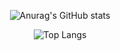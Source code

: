 <div align="center">
  
![Anurag's GitHub stats](https://github-readme-stats.vercel.app/api?username=Speechless22&show_icons=true&theme=transparent&card_width=720px)

![Top Langs](https://github-readme-stats.vercel.app/api/top-langs/?username=Speechless22&layout=compact&theme=transparent&card_width=720px)
  
</div>
